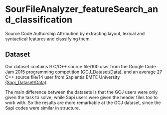 # SourFileAnalyzer_featureSearch_and_classification

Source Code Authorship Attribution by extracting layout, lexical and syntactical features and classifying them.

## Dataset
Our dataset contains 9 C/C++ source file/100 user from the Google Code Jam 2015 programming competition [(GCJ_Dataset/Data)](https://github.com/kotunde/SourFileAnalyzer_featureSearch_and_classification/tree/master/GCJ_Dataset/Data), and an average 27 C++ source file/14 user from Sapientia EMTE University [(Sapi_Dataset/Data)](https://github.com/kotunde/SourFileAnalyzer_featureSearch_and_classification/tree/master/Sapi_Dataset/Data).

The main difference between the datasets is that the GCJ users were only given the task to solve, while Sapi users were given the header files too to work with. So the results are more remarkable at the GCJ dataset, since the Sapi codes were similar in structure.
